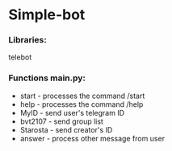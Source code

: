 # Simple-bot

### Libraries:

telebot

### Functions main.py:

* start - processes the command /start 
* help - processes the command /help 
* MyID - send user's telegram ID
* bvt2107 - send group list
* Starosta - send creator's ID
* answer - process other message from user
